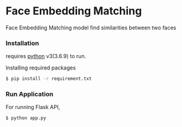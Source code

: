 # Face Embedding Matching

Face Embedding Matching model find similarities between two faces



### Installation

 requires [python](https://www.python.org/download/releases/3.0/) v3(3.6.9) to run.


Installing required packages
```sh
$ pip install -r requirement.txt
```



### Run Application


For running Flask API,
```sh
$ python app.py
```
